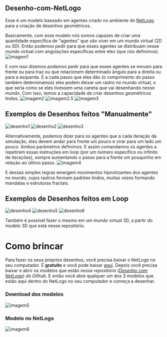 ## Desenho-com-NetLogo

Esse é um modelo baseado em agentes criado no ambiente do [NetLogo](https://ccl.northwestern.edu/netlogo/) para a criação de desenhos geométricos.

Basicamente, com esse modelo nós somos capazes de criar uma quantidade específica de "agentes" que vão viver em um mundo virtual (2D ou 3D).
Então podemos pedir para que esses agentes se distribuam nesse mundo virtual com angulações específicas entre eles (que nós definimos).
![imagem1](img/i1.png)

E com isso dizemos podemos pedir para que esses agentes se movam para frente ou para traz ou que rotacionem determinado ângulo para a direita ou para a esquerda.
E a cada passo que eles dão (o comprimento do passo também determinamos) eles podem deixar um rastro no mundo virtual, o que seria como se eles tivessem uma caneta
que vai desenhando nesse mundo. Com isso, temos a capacidade de criar desenhos geométricos lindos.
![imagem2](img/i2.png)
![imagem2.5](img/i2.5.png)
![imagem3](img/i3.png)


## Exemplos de Desenhos feitos "Manualmente"

![desenho1](img/d1.png)
![desenho2](img/d2.png)
![desenho3](img/d3.png)

Alternativamente, podemos dizer para os agentes que a cada iteração da simulação, eles devem andar para frente um pouco e virar para um lado um pouco. Ambos parâmetros
definimos. E assim comandamos os agentes a repetirem essas instruções em loop (por um número específico ou infinito de iterações), sempre aumentando o passo para a frente
um pouquinho em relação ao último passo.
![imagem4](img/i4.png)

E dessas simples regras emergem movimentos hipnotizantes dos agentes no mundo, cujos rastros formam padrões lindos, muitas vezes formando mandalas e estruturas fractais.

## Exemplos de Desenhos feitos em Loop

![desenho4](img/d4.png)
![desenho5](img/d5.png)
![desenho6](img/d6.png)

Também é possível fazer o mesmo em um mundo virtual 3D, a partir do modelo 3D que está nesse repositório.

# Como brincar

Para fazer os seus próprios desenhos, você precisa baixar o NetLogo no seu computador. É **gratuíto** e você pode baixar [aqui](https://ccl.northwestern.edu/netlogo/6.1.1/). Depois você precisa baixar e abrir os modelos que estão *nesse repositório ([Desenho com NetLogo](https://github.com/dnllvrvz/Desenho-com-NetLogo)) do Github*. E então você abre qualquer um dos 3 modelos que estão aqui dentro do NetLogo no seu computador e começa a desenhar.

### Download dos modelos
![imagem5](img/i5.png)

### Modelo no NetLogo
![imagem6](img/i6.png)
